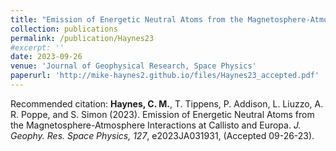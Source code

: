 ```yaml
---
title: "Emission of Energetic Neutral Atoms from the Magnetosphere-Atmosphere Interactions at Callisto and Europa"
collection: publications
permalink: /publication/Haynes23
#excerpt: ''
date: 2023-09-26
venue: 'Journal of Geophysical Research, Space Physics'
paperurl: 'http://mike-haynes2.github.io/files/Haynes23_accepted.pdf'
---
```


Recommended citation: **Haynes, C. M.**, T. Tippens, P. Addison, L. Liuzzo, A. R. Poppe, and S. Simon (2023). Emission of Energetic Neutral Atoms from the Magnetosphere-Atmosphere Interactions at Callisto and Europa. <i>J. Geophy. Res. Space Physics, 127</i>, e2023JA031931, (Accepted 09-26-23).
